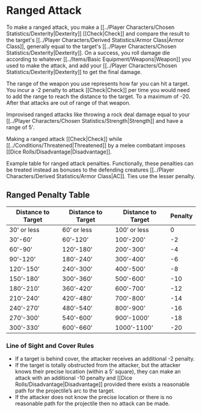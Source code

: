 # Ranged Attack

To make a ranged attack, you make a [[../Player Characters/Chosen Statistics/Dexterity\|Dexterity]] [[Check\|Check]] and compare the result to the target's [[../Player Characters/Derived Statistics/Armor Class\|Armor Class]], generally equal to the target's [[../Player Characters/Chosen Statistics/Dexterity\|Dexterity]]. On a success, you roll damage die according to whatever [[../Items/Basic Equipment/Weapons\|Weapon]] you used to make the attack, and add your [[../Player Characters/Chosen Statistics/Dexterity\|Dexterity]] to get the final damage.

The range of the weapon you use represents how far you can hit a target. You incur a -2 penalty to attack [[Check\|Check]] per time you would need to add the range to reach the distance to the target. To a maximum of -20. After that attacks are out of range of that weapon.

Improvised ranged attacks like throwing a rock deal damage equal to your [[../Player Characters/Chosen Statistics/Strength\|Strength]] and have a range of 5'.

Making a ranged attack [[Check\|Check]] while [[../Conditions/Threatened\|Threatened]] by a melee combatant imposes [[Dice Rolls/Disadvantage|Disadvantage]].

Example table for ranged attack penalties. Functionally, these penalties can be treated instead as bonuses to the defending creatures [[../Player Characters/Derived Statistics/Armor Class\|AC]]. Ties use the lesser penalty.
## Ranged Penalty Table

| Distance to Target | Distance to Target | Distance to Target | Penalty |
| ------------------ | ------------------ | ------------------ | ------- |
| 30' or less        | 60’ or less        | 100’ or less       | 0       |
| 30'-60'            | 60’-120’           | 100’-200’          | -2      |
| 60'-90'            | 120’-180’          | 200’-300’          | -4      |
| 90’-120’           | 180’-240’          | 300’-400’          | -6      |
| 120’-150’          | 240’-300’          | 400’-500’          | -8      |
| 150’-180’          | 300’-360’          | 500’-600’          | -10     |
| 180’-210’          | 360’-420’          | 600’-700’          | -12     |
| 210’-240’          | 420’-480’          | 700’-800’          | -14     |
| 240’-270’          | 480’-540’          | 800’-900’          | -16     |
| 270’-300’          | 540’-600’          | 900’-1000’         | -18     |
| 300’-330’          | 600’-660’          | 1000’-1100’        | -20     |

### Line of Sight and Cover Rules
- If a target is behind cover, the attacker receives an additional -2 penalty. 
- If the target is totally obstructed from the attacker, but the attacker knows their precise location (within a 5’ square), they can make an attack with an additional -10 penalty and [[Dice Rolls/Disadvantage|Disadvantage]] provided there exists a reasonable path for the projectile’s arc to the target. 
- If the attacker does not know the precise location or there is no reasonable path for the projectile then no attack can be made.